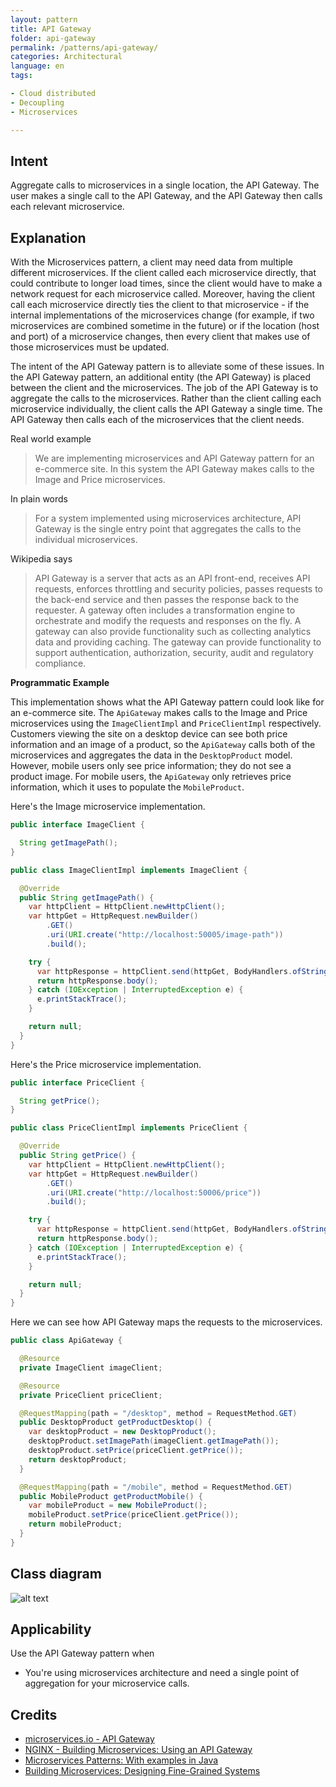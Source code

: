 ```yaml
---
layout: pattern
title: API Gateway
folder: api-gateway
permalink: /patterns/api-gateway/
categories: Architectural
language: en
tags:

- Cloud distributed
- Decoupling
- Microservices

---
```


## Intent

Aggregate calls to microservices in a single location, the API Gateway. The user makes a single call
to the API Gateway, and the API Gateway then calls each relevant microservice.

## Explanation

With the Microservices pattern, a client may need data from multiple different microservices. If the
client called each microservice directly, that could contribute to longer load times, since the
client would have to make a network request for each microservice called. Moreover, having the
client call each microservice directly ties the client to that microservice - if the internal
implementations of the microservices change (for example, if two microservices are combined sometime
in the future) or if the location (host and port) of a microservice changes, then every client that
makes use of those microservices must be updated.

The intent of the API Gateway pattern is to alleviate some of these issues. In the API Gateway
pattern, an additional entity (the API Gateway) is placed between the client and the microservices.
The job of the API Gateway is to aggregate the calls to the microservices. Rather than the client
calling each microservice individually, the client calls the API Gateway a single time. The API
Gateway then calls each of the microservices that the client needs.

Real world example

> We are implementing microservices and API Gateway pattern for an e-commerce site. In this system
> the API Gateway makes calls to the Image and Price microservices.

In plain words

> For a system implemented using microservices architecture, API Gateway is the single entry point
> that aggregates the calls to the individual microservices.

Wikipedia says

> API Gateway is a server that acts as an API front-end, receives API requests, enforces throttling
> and security policies, passes requests to the back-end service and then passes the response back
> to the requester. A gateway often includes a transformation engine to orchestrate and modify the
> requests and responses on the fly. A gateway can also provide functionality such as collecting
> analytics data and providing caching. The gateway can provide functionality to support
> authentication, authorization, security, audit and regulatory compliance.

**Programmatic Example**

This implementation shows what the API Gateway pattern could look like for an e-commerce site. The
`ApiGateway` makes calls to the Image and Price microservices using the `ImageClientImpl` and
`PriceClientImpl` respectively. Customers viewing the site on a desktop device can see both price
information and an image of a product, so the `ApiGateway` calls both of the microservices and
aggregates the data in the `DesktopProduct` model. However, mobile users only see price information;
they do not see a product image. For mobile users, the `ApiGateway` only retrieves price
information, which it uses to populate the `MobileProduct`.

Here's the Image microservice implementation.

```java
public interface ImageClient {

  String getImagePath();
}

public class ImageClientImpl implements ImageClient {

  @Override
  public String getImagePath() {
    var httpClient = HttpClient.newHttpClient();
    var httpGet = HttpRequest.newBuilder()
        .GET()
        .uri(URI.create("http://localhost:50005/image-path"))
        .build();

    try {
      var httpResponse = httpClient.send(httpGet, BodyHandlers.ofString());
      return httpResponse.body();
    } catch (IOException | InterruptedException e) {
      e.printStackTrace();
    }

    return null;
  }
}
```

Here's the Price microservice implementation.

```java
public interface PriceClient {

  String getPrice();
}

public class PriceClientImpl implements PriceClient {

  @Override
  public String getPrice() {
    var httpClient = HttpClient.newHttpClient();
    var httpGet = HttpRequest.newBuilder()
        .GET()
        .uri(URI.create("http://localhost:50006/price"))
        .build();

    try {
      var httpResponse = httpClient.send(httpGet, BodyHandlers.ofString());
      return httpResponse.body();
    } catch (IOException | InterruptedException e) {
      e.printStackTrace();
    }

    return null;
  }
}
```

Here we can see how API Gateway maps the requests to the microservices.

```java
public class ApiGateway {

  @Resource
  private ImageClient imageClient;

  @Resource
  private PriceClient priceClient;

  @RequestMapping(path = "/desktop", method = RequestMethod.GET)
  public DesktopProduct getProductDesktop() {
    var desktopProduct = new DesktopProduct();
    desktopProduct.setImagePath(imageClient.getImagePath());
    desktopProduct.setPrice(priceClient.getPrice());
    return desktopProduct;
  }

  @RequestMapping(path = "/mobile", method = RequestMethod.GET)
  public MobileProduct getProductMobile() {
    var mobileProduct = new MobileProduct();
    mobileProduct.setPrice(priceClient.getPrice());
    return mobileProduct;
  }
}
```

## Class diagram

![alt text](/etc/api-gateway.png "API Gateway")

## Applicability

Use the API Gateway pattern when

* You're using microservices architecture and need a single point of aggregation for your
  microservice calls.

## Credits

* [microservices.io - API Gateway](http://microservices.io/patterns/apigateway.html)
* [NGINX - Building Microservices: Using an API Gateway](https://www.nginx.com/blog/building-microservices-using-an-api-gateway/)
* [Microservices Patterns: With examples in Java](https://www.amazon.com/gp/product/1617294543/ref=as_li_qf_asin_il_tl?ie=UTF8&tag=javadesignpat-20&creative=9325&linkCode=as2&creativeASIN=1617294543&linkId=ac7b6a57f866ac006a309d9086e8cfbd)
* [Building Microservices: Designing Fine-Grained Systems](https://www.amazon.com/gp/product/1491950358/ref=as_li_qf_asin_il_tl?ie=UTF8&tag=javadesignpat-20&creative=9325&linkCode=as2&creativeASIN=1491950358&linkId=4c95ca9831e05e3f0dadb08841d77bf1)
